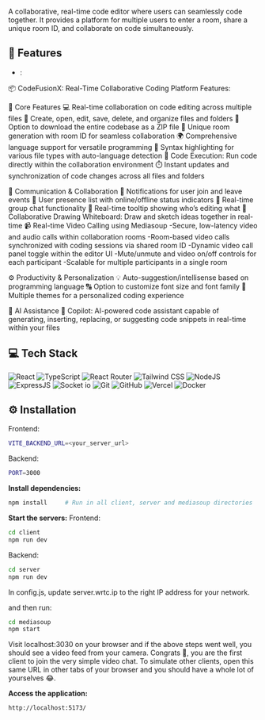 
A collaborative, real-time code editor where users can seamlessly code together. It provides a platform for multiple users to enter a room, share a unique room ID, and collaborate on code simultaneously.

## 🔮 Features

- :

📦 CodeFusionX: Real-Time Collaborative Coding Platform Features:


📑 Core Features
💻 Real-time collaboration on code editing across multiple files
📁 Create, open, edit, save, delete, and organize files and folders
💾 Option to download the entire codebase as a ZIP file
🚀 Unique room generation with room ID for seamless collaboration
🌍 Comprehensive language support for versatile programming
🌈 Syntax highlighting for various file types with auto-language detection
🚀 Code Execution: Run code directly within the collaboration environment
⏱️ Instant updates and synchronization of code changes across all files and folders

📡 Communication & Collaboration
📣 Notifications for user join and leave events
👥 User presence list with online/offline status indicators
💬 Real-time group chat functionality
🎩 Real-time tooltip showing who’s editing what
🎨 Collaborative Drawing Whiteboard: Draw and sketch ideas together in real-time
📹 Real-time Video Calling using Mediasoup
        -Secure, low-latency video and audio calls within collaboration rooms
        -Room-based video calls synchronized with coding sessions via shared room ID
        -Dynamic video call panel toggle within the editor UI
        -Mute/unmute and video on/off controls for each participant
        -Scalable for multiple participants in a single room

⚙️ Productivity & Personalization
💡 Auto-suggestion/intellisense based on programming language
🔠 Option to customize font size and font family
🎨 Multiple themes for a personalized coding experience

🤖 AI Assistance
🤖 Copilot: AI-powered code assistant capable of generating, inserting, replacing, or suggesting code snippets in real-time within your files




## 💻 Tech Stack

![React](https://img.shields.io/badge/React-20232A?style=for-the-badge&logo=react&logoColor=61DAFB)
![TypeScript](https://img.shields.io/badge/TypeScript-007ACC?style=for-the-badge&logo=typescript&logoColor=white)
![React Router](https://img.shields.io/badge/React_Router-CA4245?style=for-the-badge&logo=react-router&logoColor=white)
![Tailwind CSS](https://img.shields.io/badge/Tailwind_CSS-38B2AC?style=for-the-badge&logo=tailwind-css&logoColor=white)
![NodeJS](https://img.shields.io/badge/Node.js-43853D?style=for-the-badge&logo=node.js&logoColor=white)
![ExpressJS](https://img.shields.io/badge/Express.js-404D59?style=for-the-badge)
![Socket io](https://img.shields.io/badge/Socket.io-ffffff?style=for-the-badge)
![Git](https://img.shields.io/badge/GIT-E44C30?style=for-the-badge&logo=git&logoColor=white)
![GitHub](https://img.shields.io/badge/GitHub-100000?style=for-the-badge&logo=github&logoColor=white)
![Vercel](https://img.shields.io/badge/Vercel-000000?style=for-the-badge&logo=vercel&logoColor=white)
![Docker](https://img.shields.io/badge/Docker-2496ED?style=for-the-badge&logo=docker&logoColor=white)

## ⚙️ Installation



   Frontend:

   ```bash
   VITE_BACKEND_URL=<your_server_url>
   ```

   Backend:

   ```bash
   PORT=3000
   ```

**Install dependencies:**
   ```bash
   npm install     # Run in all client, server and mediasoup directories
   ```
**Start the servers:**
   Frontend:
   ```bash
   cd client
   npm run dev
   ```
   Backend:
   ```bash
   cd server
   npm run dev
   ```
   
   In config.js, update server.wrtc.ip to the right IP address for your network.

   and then run:
   ```bash
   cd mediasoup
   npm start
   ```
   Visit localhost:3030 on your browser and if the above steps went well, you should see a video feed from your camera. Congrats 🥳, you are the first client to
   join the very simple video chat. To simulate other clients, open this same URL in other tabs of your browser and you should have a whole lot of yourselves 😂.

**Access the application:**
   ```bash
   http://localhost:5173/
   ```
